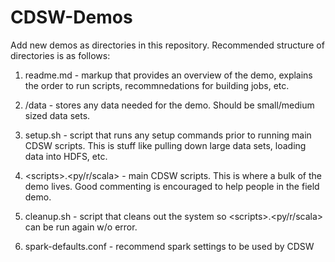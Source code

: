 # CDSW-Demos

Add new demos as directories in this repository. Recommended structure of directories is as follows: 

1) readme.md - markup that provides an overview of the demo, explains the order to run scripts, recommnedations for building jobs, etc. 

2) /data - stores any data needed for the demo. Should be small/medium sized data sets. 

3) setup.sh - script that runs any setup commands prior to running main CDSW scripts. This is stuff like pulling down large data sets, loading data into HDFS, etc. 

4) \<scripts\>.\<py/r/scala\> - main CDSW scripts. This is where a bulk of the demo lives. Good commenting is encouraged to help people in the field demo. 

5) cleanup.sh - script that cleans out the system so \<scripts\>.\<py/r/scala\> can be run again w/o error. 

6) spark-defaults.conf - recommend spark settings to be used by CDSW
